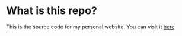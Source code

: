 # What is this repo?

This is the source code for my personal website. You can visit it [here](https://avimallu.dev).

